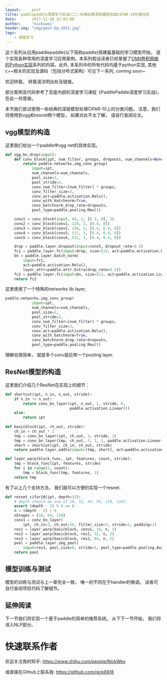 ```yaml
---
layout:     post
title: paddlepaddle深度学习实战(二):利用经典深层模型完成CIFAR-10分类任务
date:       2017-11-28 12:03:00
author:     "nickiwei"
header-img: "img/post-bg-2015.jpg"
tags:
    - 深度学习
---
```


这个系列从应用paddlepaddle(以下简称paddle)搭建最基础的学习模型开始， 逐个实现各种常用的深度学习应用案例。本系列假设读者已经掌握了[CNN卷积网络的Python实现](http://nickiwei.github.io/2017/09/01/CNN卷积网络的Python实现I-FCN全连接网络/)系列的内容。此外, 本系列中的所有代码均基于python实现, 其他c++相关的实现及源码（包括分布式架构）可见下一系列, coming soon~

欢迎转载， 转载请注明出处及链接。

部分案例及代码参考了百度内部的深度学习课程《PaddlePaddle深度学习实战》，在此一并感谢。

本节我们尝试使用一些经典的深层模型处理CIFAR-10上的分类问题。 注意，我们将使用到vgg和resnet两个模型， 如果对此不太了解， 请自行查阅论文。

## vgg模型的构造

这里我们给出一个paddle中vgg net的具体实现。

```python
def vgg_bn_drop(input):
    def conv_block(ipt, num_filter, groups, dropouts, num_channels=None):
        return paddle.networks.img_conv_group(
            input=ipt,
            num_channels=num_channels,
            pool_size=2,
            pool_stride=2,
            conv_num_filter=[num_filter] * groups,
            conv_filter_size=3,
            conv_act=paddle.activation.Relu(),
            conv_with_batchnorm=True,
            conv_batchnorm_drop_rate=dropouts,
            pool_type=paddle.pooling.Max())

    conv1 = conv_block(input, 64, 2, [0.3, 0], 3)
    conv2 = conv_block(conv1, 128, 2, [0.4, 0])
    conv3 = conv_block(conv2, 256, 3, [0.4, 0.4, 0])
    conv4 = conv_block(conv3, 512, 3, [0.4, 0.4, 0])
    conv5 = conv_block(conv4, 512, 3, [0.4, 0.4, 0])

    drop = paddle.layer.dropout(input=conv5, dropout_rate=0.5)
    fc1 = paddle.layer.fc(input=drop, size=512, act=paddle.activation.Linear())
    bn = paddle.layer.batch_norm(
        input=fc1,
        act=paddle.activation.Relu(),
        layer_attr=paddle.attr.Extra(drop_rate=0.5))
    fc2 = paddle.layer.fc(input=bn, size=512, act=paddle.activation.Linear())
    return fc2
```

这里使用了一个特殊的networks lib layer, 

```python
paddle.networks.img_conv_group(
            input=ipt,
            num_channels=num_channels,
            pool_size=2,
            pool_stride=2,
            conv_num_filter=[num_filter] * groups,
            conv_filter_size=3,
            conv_act=paddle.activation.Relu(),
            conv_with_batchnorm=True,
            conv_batchnorm_drop_rate=dropouts,
            pool_type=paddle.pooling.Max())
```

理解也很简单， 就是多个conv层后带一个pooling layer.

## ResNet模型的构造

这里我们介绍几个ResNet在实现上的细节：

```python
def shortcut(ipt, n_in, n_out, stride):
    if n_in != n_out:
        return conv_bn_layer(ipt, n_out, 1, stride, 0,
                             paddle.activation.Linear())
    else:
        return ipt
        
def basicblock(ipt, ch_out, stride):
    ch_in = ch_out * 2
    tmp = conv_bn_layer(ipt, ch_out, 3, stride, 1)
    tmp = conv_bn_layer(tmp, ch_out, 3, 1, 1, paddle.activation.Linear())
    short = shortcut(ipt, ch_in, ch_out, stride)
    return paddle.layer.addto(input=[tmp, short], act=paddle.activation.Relu())

def layer_warp(block_func, ipt, features, count, stride):
    tmp = block_func(ipt, features, stride)
    for i in range(1, count):
        tmp = block_func(tmp, features, 1)
    return tmp
```

有了以上几个支持方法， 我们就可以方便的实现一个resnet.

```python
def resnet_cifar10(ipt, depth=32):
    # depth should be one of 20, 32, 44, 56, 110, 1202
    assert (depth - 2) % 6 == 0
    n = (depth - 2) / 6
    nStages = {16, 64, 128}
    conv1 = conv_bn_layer(
        ipt, ch_in=3, ch_out=16, filter_size=3, stride=1, padding=1)
    res1 = layer_warp(basicblock, conv1, 16, n, 1)
    res2 = layer_warp(basicblock, res1, 32, n, 2)
    res3 = layer_warp(basicblock, res2, 64, n, 2)
    pool = paddle.layer.img_pool(
        input=res3, pool_size=8, stride=1, pool_type=paddle.pooling.Avg())
    return pool
```

## 模型训练与测试

模型的训练与测试与上一章完全一致， 唯一的不同在于handler的微调。 读者可自行查阅项目代码了解细节。

## 延伸阅读

下一节我们将实现一个基于paddle的简单的推荐系统。 从下下一节开始， 我们将进入NLP部分。

# 快速联系作者

欢迎关注我的知乎: https://www.zhihu.com/people/NickWey

或直接在Github上联系我: https://github.com/nick6918
